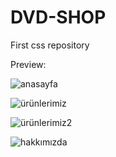# DVD-SHOP
First css repository

Preview:

![anasayfa](https://user-images.githubusercontent.com/108429714/231741014-72cbcf61-e290-4970-a02c-7559a4bb978e.jpg)


![ürünlerimiz](https://user-images.githubusercontent.com/108429714/231741037-e90d0c51-78f0-43c0-b173-8acd819f1b7d.jpg)


![ürünlerimiz2](https://user-images.githubusercontent.com/108429714/231741052-d01e9982-a4cb-4b47-97ce-8315ea70fe91.jpg)


![hakkımızda](https://user-images.githubusercontent.com/108429714/231741065-545c51c2-6e7a-4aea-8b37-4533f7cda7a4.jpg)
